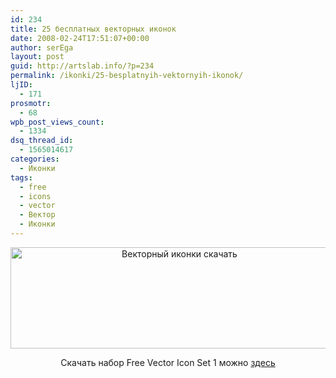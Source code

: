 ```yaml
---
id: 234
title: 25 бесплатных векторных иконок
date: 2008-02-24T17:51:07+00:00
author: serEga
layout: post
guid: http://artslab.info/?p=234
permalink: /ikonki/25-besplatnyih-vektornyih-ikonok/
ljID:
  - 171
prosmotr:
  - 68
wpb_post_views_count:
  - 1334
dsq_thread_id:
  - 1565014617
categories:
  - Иконки
tags:
  - free
  - icons
  - vector
  - Вектор
  - Иконки
---
```

<p style="text-align: center">
  <img src="http://www.monofactor.com/files/mf_icons1.jpg" title="Векторный иконки скачать" alt="Векторный иконки скачать" border="0" height="162" width="525" />
</p>

<p align="center">
  Скачать набор Free Vector Icon Set 1 можно <a href="http://www.monofactor.com/goodies/free-vector-icon-set-1/" title="скачать векторные иконки бесплатно" target="_blank">здесь</a>
</p>